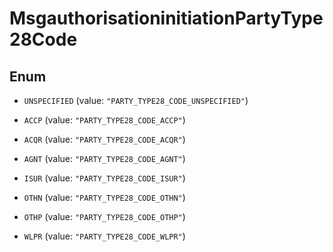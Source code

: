 

# MsgauthorisationinitiationPartyType28Code

## Enum


* `UNSPECIFIED` (value: `"PARTY_TYPE28_CODE_UNSPECIFIED"`)

* `ACCP` (value: `"PARTY_TYPE28_CODE_ACCP"`)

* `ACQR` (value: `"PARTY_TYPE28_CODE_ACQR"`)

* `AGNT` (value: `"PARTY_TYPE28_CODE_AGNT"`)

* `ISUR` (value: `"PARTY_TYPE28_CODE_ISUR"`)

* `OTHN` (value: `"PARTY_TYPE28_CODE_OTHN"`)

* `OTHP` (value: `"PARTY_TYPE28_CODE_OTHP"`)

* `WLPR` (value: `"PARTY_TYPE28_CODE_WLPR"`)



